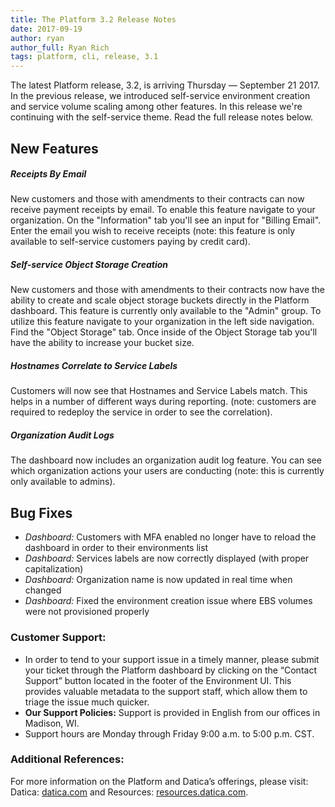 ```yaml
---
title: The Platform 3.2 Release Notes
date: 2017-09-19
author: ryan
author_full: Ryan Rich
tags: platform, cli, release, 3.1
---
```

The latest Platform release, 3.2, is arriving Thursday — September 21 2017. In the previous release, we introduced self-service environment creation and service volume scaling among other features. In this release we're continuing with the self-service theme. Read the full release notes below.

## New Features
##### Receipts By Email
New customers and those with amendments to their contracts can now receive payment receipts by email. To enable this feature navigate to your organization. On the "Information" tab you'll see an input for "Billing Email". Enter the email you wish to receive receipts (note: this feature is only available to self-service customers paying by credit card).

##### Self-service Object Storage Creation
New customers and those with amendments to their contracts now have the ability to create and scale object storage buckets directly in the Platform dashboard. This feature is currently only available to the "Admin" group. To utilize this feature navigate to your organization in the left side navigation. Find the "Object Storage" tab. Once inside of the Object Storage tab you'll have the ability to increase your bucket size.

##### Hostnames Correlate to Service Labels
Customers will now see that Hostnames and Service Labels match. This helps in a number of different ways during reporting. (note: customers are required to redeploy the service in order to see the correlation).

##### Organization Audit Logs
The dashboard now includes an organization audit log feature. You can see which organization actions your users are conducting (note: this is currently only available to admins).

## Bug Fixes
- _Dashboard:_ Customers with MFA enabled no longer have to reload the dashboard in order to their environments list
- _Dashboard:_ Services labels are now correctly displayed (with proper capitalization)
- _Dashboard:_ Organization name is now updated in real time when changed
- _Dashboard:_ Fixed the environment creation issue where EBS volumes were not provisioned properly

### Customer Support:
- In order to tend to your support issue in a timely manner, please submit your ticket through the Platform dashboard by clicking on the “Contact Support” button located in the footer of the Environment UI. This provides valuable metadata to the support staff, which allow them to triage the issue much quicker.
- **Our Support Policies:** Support is provided in English from our offices in Madison, WI.
- Support hours are Monday through Friday 9:00 a.m. to 5:00 p.m. CST.

### Additional References:
For more information on the Platform and Datica’s offerings, please visit: Datica: [datica.com](//datica.com) and Resources: [resources.datica.com](//resources.datica.com).
